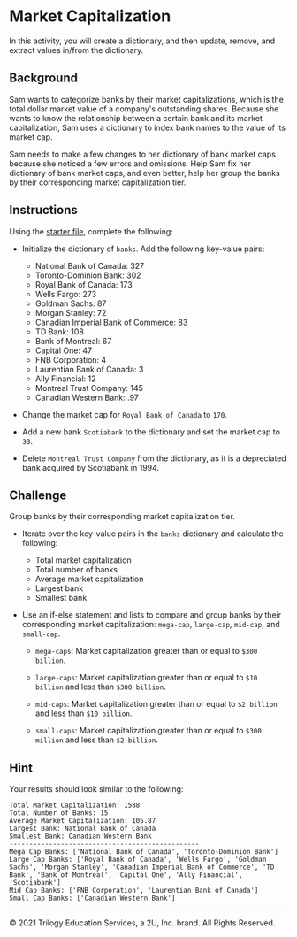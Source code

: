 # Market Capitalization

In this activity, you will create a dictionary, and then update, remove, and extract values in/from the dictionary.

## Background

Sam wants to categorize banks by their market capitalizations, which is the total dollar market value of a company's outstanding shares. Because she wants to know the relationship between a certain bank and its market capitalization, Sam uses a dictionary to index bank names to the value of its market cap.

Sam needs to make a few changes to her dictionary of bank market caps because she noticed a few errors and omissions. Help Sam fix her dictionary of bank market caps, and even better, help her group the banks by their corresponding market capitalization tier.

## Instructions

Using the [starter file](Unsolved/Core/market_cap_core.py), complete the following:

- Initialize the dictionary of `banks`. Add the following key-value pairs:

  - National Bank of Canada: 327
  - Toronto-Dominion Bank: 302
  - Royal Bank of Canada: 173
  - Wells Fargo: 273
  - Goldman Sachs: 87
  - Morgan Stanley: 72
  - Canadian Imperial Bank of Commerce: 83
  - TD Bank: 108
  - Bank of Montreal: 67
  - Capital One: 47
  - FNB Corporation: 4
  - Laurentian Bank of Canada: 3
  - Ally Financial: 12
  - Montreal Trust Company: 145
  - Canadian Western Bank: .97

- Change the market cap for `Royal Bank of Canada` to `170`.

- Add a new bank `Scotiabank` to the dictionary and set the market cap to `33`.

- Delete `Montreal Trust Company` from the dictionary, as it is a depreciated bank acquired by Scotiabank in 1994.

## Challenge

Group banks by their corresponding market capitalization tier.

- Iterate over the key-value pairs in the `banks` dictionary and calculate the following:

  - Total market capitalization
  - Total number of banks
  - Average market capitalization
  - Largest bank
  - Smallest bank

- Use an if-else statement and lists to compare and group banks by their corresponding market capitalization: `mega-cap`, `large-cap`, `mid-cap`, and `small-cap`.

  - `mega-caps`: Market capitalization greater than or equal to `$300 billion`.

  - `large-caps`: Market capitalization greater than or equal to `$10 billion` and less than `$300 billion`.

  - `mid-caps`: Market capitalization greater than or equal to `$2 billion` and less than `$10 billion`.

  - `small-caps`: Market capitalization greater than or equal to `$300 million` and less than `$2 billion`.

## Hint

Your results should look similar to the following:

```text
Total Market Capitalization: 1588
Total Number of Banks: 15
Average Market Capitalization: 105.87
Largest Bank: National Bank of Canada
Smallest Bank: Canadian Western Bank
------------------------------------------------
Mega Cap Banks: ['National Bank of Canada', 'Toronto-Dominion Bank']
Large Cap Banks: ['Royal Bank of Canada', 'Wells Fargo', 'Goldman Sachs', 'Morgan Stanley', 'Canadian Imperial Bank of Commerce', 'TD Bank', 'Bank of Montreal', 'Capital One', 'Ally Financial', 'Scotiabank']
Mid Cap Banks: ['FNB Corporation', 'Laurentian Bank of Canada']
Small Cap Banks: ['Canadian Western Bank']
```

---

© 2021 Trilogy Education Services, a 2U, Inc. brand. All Rights Reserved.
